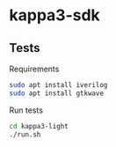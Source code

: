 # kappa3-sdk

## Tests

Requirements
```sh
sudo apt install iverilog
sudo apt install gtkwave 
```

Run tests
```sh
cd kappa3-light
./run.sh
```